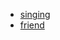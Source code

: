 - [singing](https://drive.proton.me/urls/3TQJ1P0HMG#5DFk1T4ZoHD5)
- [friend](https://drive.proton.me/urls/QFMER2FHDC#qElR3avtoNkb)
